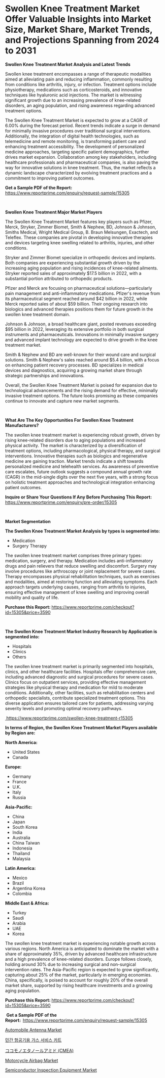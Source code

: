 <p><h1>Swollen Knee Treatment Market Offer Valuable Insights into Market Size, Market Share, Market Trends, and Projections Spanning from 2024 to 2031</h1></p><p><strong>Swollen Knee Treatment Market Analysis and Latest Trends</strong></p>
<p><p>Swollen knee treatment encompasses a range of therapeutic modalities aimed at alleviating pain and reducing inflammation, commonly resulting from conditions like arthritis, injury, or infection. Treatment options include physiotherapy, medications such as corticosteroids, and innovative techniques like hyaluronic acid injections. The market is witnessing significant growth due to an increasing prevalence of knee-related disorders, an aging population, and rising awareness regarding advanced treatment options.</p><p>The Swollen Knee Treatment Market is expected to grow at a CAGR of 6.00% during the forecast period. Recent trends indicate a surge in demand for minimally invasive procedures over traditional surgical interventions. Additionally, the integration of digital health technologies, such as telemedicine and remote monitoring, is transforming patient care and enhancing treatment accessibility. The development of personalized medicine approaches, targeting specific patient demographics, further drives market expansion. Collaboration among key stakeholders, including healthcare professionals and pharmaceutical companies, is also paving the way for innovative solutions in knee treatment. Thus, the market reflects a dynamic landscape characterized by evolving treatment practices and a commitment to improving patient outcomes.</p></p>
<p><strong>Get a Sample PDF of the Report:&nbsp;</strong> <a href="https://www.reportprime.com/enquiry/request-sample/15305">https://www.reportprime.com/enquiry/request-sample/15305</a></p>
<p>&nbsp;</p>
<p><strong>Swollen Knee Treatment Major Market Players</strong></p>
<p><p>The Swollen Knee Treatment Market features key players such as Pfizer, Merck, Stryker, Zimmer Biomet, Smith & Nephew, BD, Johnson & Johnson, Smiths Medical, Wright Medical Group, B. Braun Melsungen, Exactech, and Teleflex. These companies are pivotal in developing innovative therapies and devices targeting knee swelling related to arthritis, injuries, and other conditions.</p><p>Stryker and Zimmer Biomet specialize in orthopedic devices and implants. Both companies are experiencing substantial growth driven by the increasing aging population and rising incidences of knee-related ailments. Stryker reported sales of approximately $17.5 billion in 2022, with a substantial portion attributed to orthopedic products.</p><p>Pfizer and Merck are focusing on pharmaceutical solutions—particularly pain management and anti-inflammatory medications. Pfizer's revenue from its pharmaceutical segment reached around $42 billion in 2022, while Merck reported sales of about $59 billion. Their ongoing research into biologics and advanced therapies positions them for future growth in the swollen knee treatment domain.</p><p>Johnson & Johnson, a broad healthcare giant, posted revenues exceeding $95 billion in 2022, leveraging its extensive portfolio in both surgical instruments and pharmaceuticals. Innovations in minimally invasive surgery and advanced implant technology are expected to drive growth in the knee treatment market.</p><p>Smith & Nephew and BD are well-known for their wound care and surgical solutions. Smith & Nephew's sales reached around $5.4 billion, with a focus on enhancing patient recovery processes. BD specializes in medical devices and diagnostics, acquiring a growing market share through strategic partnerships and innovations.</p><p>Overall, the Swollen Knee Treatment Market is poised for expansion due to technological advancements and the rising demand for effective, minimally invasive treatment options. The future looks promising as these companies continue to innovate and capture new market segments.</p></p>
<p>&nbsp;</p>
<p><strong>What Are The Key Opportunities For Swollen Knee Treatment Manufacturers?</strong></p>
<p><p>The swollen knee treatment market is experiencing robust growth, driven by rising knee-related disorders due to aging populations and increased physical activity. The market is characterized by a diversification of treatment options, including pharmacological, physical therapy, and surgical interventions. Innovative therapies such as biologics and regenerative medicine are gaining traction. Market trends indicate a shift towards personalized medicine and telehealth services. As awareness of preventive care escalates, future outlook suggests a compound annual growth rate (CAGR) in the mid-single digits over the next five years, with a strong focus on holistic treatment approaches and technological integration enhancing patient outcomes.</p></p>
<p><strong>Inquire or Share Your Questions If Any Before Purchasing This Report:</strong> <a href="https://www.reportprime.com/enquiry/pre-order/15305">https://www.reportprime.com/enquiry/pre-order/15305</a></p>
<p>&nbsp;</p>
<p><strong>Market Segmentation</strong></p>
<p><strong>The Swollen Knee Treatment Market Analysis by types is segmented into:</strong></p>
<p><ul><li>Medication</li><li>Surgery Therapy</li></ul></p>
<p><p>The swollen knee treatment market comprises three primary types: medication, surgery, and therapy. Medication includes anti-inflammatory drugs and pain relievers that reduce swelling and discomfort. Surgery may involve procedures like arthroscopy or joint replacement for severe cases. Therapy encompasses physical rehabilitation techniques, such as exercises and modalities, aimed at restoring function and alleviating symptoms. Each approach targets underlying causes, ranging from arthritis to injuries, ensuring effective management of knee swelling and improving overall mobility and quality of life.</p></p>
<p><strong>Purchase this Report:&nbsp;</strong><a href="https://www.reportprime.com/checkout?id=15305&price=3590">https://www.reportprime.com/checkout?id=15305&price=3590</a></p>
<p>&nbsp;</p>
<p><strong>The Swollen Knee Treatment Market Industry Research by Application is segmented into:</strong></p>
<p><ul><li>Hospitals</li><li>Clinics</li><li>Others</li></ul></p>
<p><p>The swollen knee treatment market is primarily segmented into hospitals, clinics, and other healthcare facilities. Hospitals offer comprehensive care, including advanced diagnostic and surgical procedures for severe cases. Clinics focus on outpatient services, providing effective management strategies like physical therapy and medication for mild to moderate conditions. Additionally, other facilities, such as rehabilitation centers and orthopedic specialists, contribute specialized treatment options. This diverse application ensures tailored care for patients, addressing varying severity levels and promoting optimal recovery pathways.</p></p>
<p><a href="https://www.reportprime.com/swollen-knee-treatment-r15305">&nbsp;https://www.reportprime.com/swollen-knee-treatment-r15305</a></p>
<p><strong>In terms of Region, the Swollen Knee Treatment Market Players available by Region are:</strong></p>
<p>
    <p> <strong> North America: </strong>
        <ul>
            <li>United States</li>
            <li>Canada</li>
        </ul>
        </p> 
    <p> <strong> Europe: </strong>
        <ul>
            <li>Germany</li>
            <li>France</li>
            <li>U.K.</li>
            <li>Italy</li>
            <li>Russia</li>
        </ul>
        </p> 
    <p> <strong> Asia-Pacific: </strong>
        <ul>
            <li>China</li>
            <li>Japan</li>
            <li>South Korea</li>
            <li>India</li>
            <li>Australia</li>
            <li>China Taiwan</li>
            <li>Indonesia</li>
            <li>Thailand</li>
            <li>Malaysia</li>
        </ul>
        </p> 
    <p> <strong> Latin America: </strong>
        <ul>
            <li>Mexico</li>
            <li>Brazil</li>
            <li>Argentina Korea</li>
            <li>Colombia</li>
        </ul>
        </p> 
    <p> <strong> Middle East & Africa: </strong>
        <ul>
            <li>Turkey</li>
            <li>Saudi</li>
            <li>Arabia</li>
            <li>UAE</li>
            <li>Korea</li>
        </ul>
    </p>
    </p>
<p><p>The swollen knee treatment market is experiencing notable growth across various regions. North America is anticipated to dominate the market with a share of approximately 35%, driven by advanced healthcare infrastructure and a high prevalence of knee-related disorders. Europe follows closely, holding around 30% due to increasing surgical and non-surgical intervention rates. The Asia-Pacific region is expected to grow significantly, capturing about 25% of the market, particularly in emerging economies. China, specifically, is poised to account for roughly 20% of the overall market share, supported by rising healthcare investments and a growing aging population.</p></p>
<p><strong>Purchase this Report: </strong><a href="https://www.reportprime.com/checkout?id=15305&price=3590">https://www.reportprime.com/checkout?id=15305&price=3590</a></p>
<p>&nbsp;<strong>Get a Sample PDF of the Report:&nbsp;&nbsp;</strong><a href="https://www.reportprime.com/enquiry/request-sample/15305">https://www.reportprime.com/enquiry/request-sample/15305</a></p>
<p><strong></strong></p>
<p><p><a href="https://issuu.com/reportprime-2/docs/automobile-antenna-market-size-2030_136254a2aabb40">Automobile Antenna Market</a></p><p><a href="https://medium.com/@rekhakhatun65/gas-service-carts-for-civil-aircraft-market-%EC%9D%98-%EA%B8%80%EB%A1%9C%EB%B2%8C-%EC%8B%9C%EC%9E%A5-%EA%B0%9C%EC%9A%94%EB%8A%94-%EC%A0%84-%EC%84%B8%EA%B3%84-%EB%B0%8F-%EC%A3%BC%EC%9A%94-%EC%8B%9C%EC%9E%A5%EC%9D%98-%EC%82%B0%EC%97%85%EC%97%90-%EC%98%81%ED%96%A5%EC%9D%84-%EB%AF%B8%EC%B9%98%EB%8A%94-%EC%A3%BC%EC%9A%94-%ED%8A%B8%EB%A0%8C%EB%93%9C%EC%97%90-%EB%8C%80%ED%95%9C-%EB%8F%85%ED%8A%B9%ED%95%9C-a92dde55cefc">민간 항공기용 가스 서비스 카트</a></p><p><a href="https://williamkable67.medium.com/%E3%82%B3%E3%82%B3%E3%83%A2%E3%83%8E%E3%82%A8%E3%82%BF%E3%83%8E%E3%83%BC%E3%83%AB%E3%82%A2%E3%83%9F%E3%83%89-cmea-%E5%B8%82%E5%A0%B4%E8%AA%BF%E6%9F%BB%E3%83%AC%E3%83%9D%E3%83%BC%E3%83%88-2031%E5%B9%B4%E3%81%BE%E3%81%A7%E3%81%AE%E5%B8%82%E5%A0%B4%E8%A6%8F%E6%A8%A1%E3%81%A8%E5%8F%8E%E7%9B%8A%E5%88%86%E6%9E%90%E3%82%92%E6%8E%A2%E3%82%8B%E3%82%B3%E3%82%B3%E3%83%A2%E3%83%8E%E3%82%A8%E3%82%BF%E3%83%8E%E3%83%BC%E3%83%AB%E3%82%A2%E3%83%9F%E3%83%89-cmea-%E5%B8%82%E5%A0%B4%E3%81%AF-%E5%B9%B4%E5%B9%B3%E5%9D%87%E6%88%90%E9%95%B7%E7%8E%87-cagr-5-%E3%81%A7%E6%88%90%E9%95%B7%E3%81%97%E3%81%A6%E3%81%84%E3%81%BE%E3%81%99-8f6823e8b0a8">ココモノエタノールアミド (CMEA)</a></p><p><a href="https://issuu.com/reportprime-2/docs/motorcycle-airbag-market-size-2030._fb567c88d6e3cb">Motorcycle Airbag Market</a></p><p><a href="https://medium.com/@tammyjones1939/the-market-for-semiconductor-inspection-equipment-market-is-examined-in-this-report-along-with-5c305653fc6c">Semiconductor Inspection Equipment Market</a></p></p>
